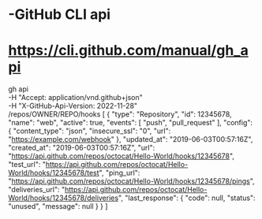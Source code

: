 # -GitHub CLI api
# https://cli.github.com/manual/gh_api

gh api \
  -H "Accept: application/vnd.github+json" \
  -H "X-GitHub-Api-Version: 2022-11-28" \
  /repos/OWNER/REPO/hooks
[
  {
    "type": "Repository",
    "id": 12345678,
    "name": "web",
    "active": true,
    "events": [
      "push",
      "pull_request"
    ],
    "config": {
      "content_type": "json",
      "insecure_ssl": "0",
      "url": "https://example.com/webhook"
    },
    "updated_at": "2019-06-03T00:57:16Z",
    "created_at": "2019-06-03T00:57:16Z",
    "url": "https://api.github.com/repos/octocat/Hello-World/hooks/12345678",
    "test_url": "https://api.github.com/repos/octocat/Hello-World/hooks/12345678/test",
    "ping_url": "https://api.github.com/repos/octocat/Hello-World/hooks/12345678/pings",
    "deliveries_url": "https://api.github.com/repos/octocat/Hello-World/hooks/12345678/deliveries",
    "last_response": {
      "code": null,
      "status": "unused",
      "message": null
    }
  }
]
